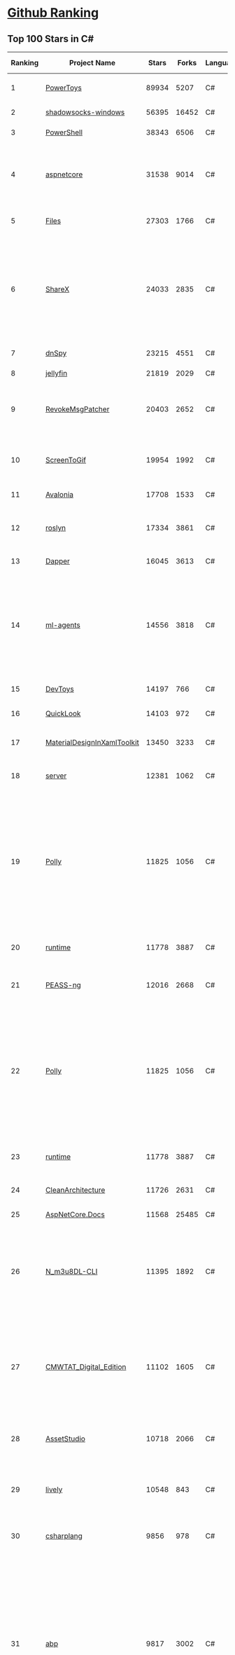 [Github Ranking](../README.md)
==========

## Top 100 Stars in C\#

| Ranking | Project Name | Stars | Forks | Language | Open Issues | Description | Last Commit |
| ------- | ------------ | ----- | ----- | -------- | ----------- | ----------- | ----------- |
| 1 | [PowerToys](https://github.com/microsoft/PowerToys) | 89934 | 5207 | C# | 4879 | Windows system utilities to maximize productivity | 2023-04-25T07:09:01Z |
| 2 | [shadowsocks-windows](https://github.com/shadowsocks/shadowsocks-windows) | 56395 | 16452 | C# | 127 | A C# port of shadowsocks | 2023-04-19T22:26:37Z |
| 3 | [PowerShell](https://github.com/PowerShell/PowerShell) | 38343 | 6506 | C# | 3337 | PowerShell for every system! | 2023-04-25T06:45:56Z |
| 4 | [aspnetcore](https://github.com/dotnet/aspnetcore) | 31538 | 9014 | C# | 2535 | ASP.NET Core is a cross-platform .NET framework for building modern cloud-based web applications on Windows, Mac, or Linux. | 2023-04-25T08:22:04Z |
| 5 | [Files](https://github.com/files-community/Files) | 27303 | 1766 | C# | 396 | Building the best file manager experience for Windows | 2023-04-25T08:34:58Z |
| 6 | [ShareX](https://github.com/ShareX/ShareX) | 24033 | 2835 | C# | 549 | ShareX is a free and open source program that lets you capture or record any area of your screen and share it with a single press of a key. It also allows uploading images, text or other types of files to many supported destinations you can choose from. | 2023-04-24T21:05:06Z |
| 7 | [dnSpy](https://github.com/dnSpy/dnSpy) | 23215 | 4551 | C# | 0 | .NET debugger and assembly editor | 2020-12-20T23:55:15Z |
| 8 | [jellyfin](https://github.com/jellyfin/jellyfin) | 21819 | 2029 | C# | 770 | The Free Software Media System | 2023-04-25T05:50:06Z |
| 9 | [RevokeMsgPatcher](https://github.com/huiyadanli/RevokeMsgPatcher) | 20403 | 2652 | C# | 41 | :trollface: A hex editor for WeChat/QQ/TIM - PC版微信/QQ/TIM防撤回补丁（我已经看到了，撤回也没用了） | 2023-04-17T14:44:53Z |
| 10 | [ScreenToGif](https://github.com/NickeManarin/ScreenToGif) | 19954 | 1992 | C# | 210 | 🎬 ScreenToGif allows you to record a selected area of your screen, edit and save it as a gif or video. | 2023-04-25T08:18:01Z |
| 11 | [Avalonia](https://github.com/AvaloniaUI/Avalonia) | 17708 | 1533 | C# | 1245 | A cross-platform UI framework for .NET | 2023-04-25T08:54:50Z |
| 12 | [roslyn](https://github.com/dotnet/roslyn) | 17334 | 3861 | C# | 8020 | The Roslyn .NET compiler provides C# and Visual Basic languages with rich code analysis APIs. | 2023-04-25T08:37:43Z |
| 13 | [Dapper](https://github.com/DapperLib/Dapper) | 16045 | 3613 | C# | 366 | Dapper - a simple object mapper for .Net | 2023-04-15T14:20:41Z |
| 14 | [ml-agents](https://github.com/Unity-Technologies/ml-agents) | 14556 | 3818 | C# | 128 | The Unity Machine Learning Agents Toolkit (ML-Agents) is an open-source project that enables games and simulations to serve as environments for training intelligent agents using deep reinforcement learning and imitation learning. | 2023-04-25T06:08:16Z |
| 15 | [DevToys](https://github.com/veler/DevToys) | 14197 | 766 | C# | 173 | A Swiss Army knife for developers. | 2023-04-24T23:30:25Z |
| 16 | [QuickLook](https://github.com/QL-Win/QuickLook) | 14103 | 972 | C# | 374 | Bring macOS “Quick Look” feature to Windows | 2023-03-31T03:12:57Z |
| 17 | [MaterialDesignInXamlToolkit](https://github.com/MaterialDesignInXAML/MaterialDesignInXamlToolkit) | 13450 | 3233 | C# | 170 | Google's Material Design in XAML & WPF, for C# & VB.Net.  | 2023-04-24T01:28:09Z |
| 18 | [server](https://github.com/bitwarden/server) | 12381 | 1062 | C# | 36 | The core infrastructure backend (API, database, Docker, etc). | 2023-04-25T08:35:33Z |
| 19 | [Polly](https://github.com/App-vNext/Polly) | 11825 | 1056 | C# | 103 | Polly is a .NET resilience and transient-fault-handling library that allows developers to express policies such as Retry, Circuit Breaker, Timeout, Bulkhead Isolation, and Fallback in a fluent and thread-safe manner. From version 6.0.1, Polly targets .NET Standard 1.1 and 2.0+. | 2023-04-25T08:54:31Z |
| 20 | [runtime](https://github.com/dotnet/runtime) | 11778 | 3887 | C# | 8258 | .NET is a cross-platform runtime for cloud, mobile, desktop, and IoT apps. | 2023-04-25T09:00:18Z |
| 21 | [PEASS-ng](https://github.com/carlospolop/PEASS-ng) | 12016 | 2668 | C# | 17 | PEASS - Privilege Escalation Awesome Scripts SUITE (with colors) | 2023-04-23T04:28:49Z |
| 22 | [Polly](https://github.com/App-vNext/Polly) | 11825 | 1056 | C# | 103 | Polly is a .NET resilience and transient-fault-handling library that allows developers to express policies such as Retry, Circuit Breaker, Timeout, Bulkhead Isolation, and Fallback in a fluent and thread-safe manner. From version 6.0.1, Polly targets .NET Standard 1.1 and 2.0+. | 2023-04-25T08:54:31Z |
| 23 | [runtime](https://github.com/dotnet/runtime) | 11778 | 3887 | C# | 8258 | .NET is a cross-platform runtime for cloud, mobile, desktop, and IoT apps. | 2023-04-25T09:00:18Z |
| 24 | [CleanArchitecture](https://github.com/jasontaylordev/CleanArchitecture) | 11726 | 2631 | C# | 18 | Clean Architecture Solution Template for .NET 7 | 2023-03-15T13:49:52Z |
| 25 | [AspNetCore.Docs](https://github.com/dotnet/AspNetCore.Docs) | 11568 | 25485 | C# | 403 | Documentation for ASP.NET Core | 2023-04-24T23:24:03Z |
| 26 | [N_m3u8DL-CLI](https://github.com/nilaoda/N_m3u8DL-CLI) | 11395 | 1892 | C# | 222 | [.NET] m3u8 downloader 开源的命令行m3u8/HLS/dash下载器，支持普通AES-128-CBC解密，多线程，自定义请求头等. 支持简体中文,繁体中文和英文. English Supported. | 2023-03-25T15:17:49Z |
| 27 | [CMWTAT_Digital_Edition](https://github.com/TGSAN/CMWTAT_Digital_Edition) | 11102 | 1605 | C# | 19 | CloudMoe Windows 10/11 Activation Toolkit get digital license, the best open source Win 10/11 activator in GitHub. GitHub 上最棒的开源 Win10/Win11 数字权利（数字许可证）激活工具！ | 2023-02-06T22:24:51Z |
| 28 | [AssetStudio](https://github.com/Perfare/AssetStudio) | 10718 | 2066 | C# | 177 | AssetStudio is a tool for exploring, extracting and exporting assets and assetbundles. | 2022-12-08T15:37:37Z |
| 29 | [lively](https://github.com/rocksdanister/lively) | 10548 | 843 | C# | 230 | Free and open-source software that allows users to set animated desktop wallpapers and screensavers powered by WinUI 3. | 2023-04-22T04:20:06Z |
| 30 | [csharplang](https://github.com/dotnet/csharplang) | 9856 | 978 | C# | 425 | The official repo for the design of the C# programming language | 2023-04-24T23:51:50Z |
| 31 | [abp](https://github.com/abpframework/abp) | 9817 | 3002 | C# | 554 | Open Source Web Application Framework for ASP.NET Core. Offers an opinionated architecture to build enterprise software solutions with best practices on top of the .NET and the ASP.NET Core platforms. Provides the fundamental infrastructure, production-ready startup templates, application modules, UI themes, tooling, guides and documentation. | 2023-04-25T08:48:04Z |
| 32 | [MonoGame](https://github.com/MonoGame/MonoGame) | 9421 | 2689 | C# | 711 | One framework for creating powerful cross-platform games. | 2023-04-23T08:05:08Z |
| 33 | [basic-computer-games](https://github.com/coding-horror/basic-computer-games) | 9412 | 1222 | C# | 12 | An updated version of the classic "Basic Computer Games" book, with well-written examples in a variety of common MEMORY SAFE, SCRIPTING programming languages. See https://coding-horror.github.io/basic-computer-games/ | 2023-04-24T03:15:35Z |
| 34 | [ArchiSteamFarm](https://github.com/JustArchiNET/ArchiSteamFarm) | 9331 | 1000 | C# | 0 | C# application with primary purpose of farming Steam cards from multiple accounts simultaneously. | 2023-04-25T08:45:59Z |
| 35 | [AutoMapper](https://github.com/AutoMapper/AutoMapper) | 9329 | 1710 | C# | 0 | A convention-based object-object mapper in .NET.  | 2023-04-24T11:31:58Z |
| 36 | [orleans](https://github.com/dotnet/orleans) | 9263 | 1969 | C# | 448 | Cloud Native application framework for .NET | 2023-04-21T18:30:07Z |
| 37 | [RestSharp](https://github.com/restsharp/RestSharp) | 9029 | 2290 | C# | 13 | Simple REST and HTTP API Client for .NET | 2023-04-23T20:35:22Z |
| 38 | [choco](https://github.com/chocolatey/choco) | 9019 | 875 | C# | 745 | Chocolatey - the package manager for Windows | 2023-04-24T16:47:11Z |
| 39 | [winsw](https://github.com/winsw/winsw) | 8988 | 1348 | C# | 158 | A wrapper executable that can run any executable as a Windows service, in a permissive license. | 2023-04-14T05:56:54Z |
| 40 | [BenchmarkDotNet](https://github.com/dotnet/BenchmarkDotNet) | 8920 | 875 | C# | 167 | Powerful .NET library for benchmarking | 2023-04-21T17:38:39Z |
| 41 | [abp](https://github.com/abpframework/abp) | 9817 | 3002 | C# | 554 | Open Source Web Application Framework for ASP.NET Core. Offers an opinionated architecture to build enterprise software solutions with best practices on top of the .NET and the ASP.NET Core platforms. Provides the fundamental infrastructure, production-ready startup templates, application modules, UI themes, tooling, guides and documentation. | 2023-04-25T08:48:04Z |
| 42 | [MediatR](https://github.com/jbogard/MediatR) | 9429 | 1058 | C# | 11 | Simple, unambitious mediator implementation in .NET | 2023-04-24T10:53:23Z |
| 43 | [basic-computer-games](https://github.com/coding-horror/basic-computer-games) | 9412 | 1222 | C# | 12 | An updated version of the classic "Basic Computer Games" book, with well-written examples in a variety of common MEMORY SAFE, SCRIPTING programming languages. See https://coding-horror.github.io/basic-computer-games/ | 2023-04-24T03:15:35Z |
| 44 | [ArchiSteamFarm](https://github.com/JustArchiNET/ArchiSteamFarm) | 9331 | 1000 | C# | 0 | C# application with primary purpose of farming Steam cards from multiple accounts simultaneously. | 2023-04-25T08:45:59Z |
| 45 | [AutoMapper](https://github.com/AutoMapper/AutoMapper) | 9329 | 1710 | C# | 0 | A convention-based object-object mapper in .NET.  | 2023-04-24T11:31:58Z |
| 46 | [CefSharp](https://github.com/cefsharp/CefSharp) | 9263 | 2859 | C# | 44 | .NET (WPF and Windows Forms) bindings for the Chromium Embedded Framework | 2023-04-22T00:13:36Z |
| 47 | [IdentityServer4](https://github.com/IdentityServer/IdentityServer4) | 9037 | 3850 | C# | 0 | OpenID Connect and OAuth 2.0 Framework for ASP.NET Core | 2022-12-13T07:48:19Z |
| 48 | [RestSharp](https://github.com/restsharp/RestSharp) | 9029 | 2290 | C# | 13 | Simple REST and HTTP API Client for .NET | 2023-04-23T20:35:22Z |
| 49 | [Jackett](https://github.com/Jackett/Jackett) | 8983 | 1055 | C# | 184 | API Support for your favorite torrent trackers | 2023-04-25T06:00:17Z |
| 50 | [BenchmarkDotNet](https://github.com/dotnet/BenchmarkDotNet) | 8920 | 875 | C# | 167 | Powerful .NET library for benchmarking | 2023-04-21T17:38:39Z |
| 51 | [SignalR](https://github.com/SignalR/SignalR) | 8880 | 2291 | C# | 22 | Incredibly simple real-time web for .NET | 2023-03-15T16:47:40Z |
| 52 | [FluentTerminal](https://github.com/felixse/FluentTerminal) | 8837 | 447 | C# | 243 | A Terminal Emulator based on UWP and web technologies. | 2023-03-22T20:02:30Z |
| 53 | [duplicati](https://github.com/duplicati/duplicati) | 8745 | 810 | C# | 893 | Store securely encrypted backups in the cloud! | 2023-04-22T06:53:16Z |
| 54 | [MahApps.Metro](https://github.com/MahApps/MahApps.Metro) | 8701 | 2429 | C# | 67 | A framework that allows developers to cobble together a better UI for their own WPF applications with minimal effort. | 2023-04-18T18:25:59Z |
| 55 | [Sonarr](https://github.com/Sonarr/Sonarr) | 8527 | 1114 | C# | 95 | Smart PVR for newsgroup and bittorrent users. | 2023-04-25T07:50:19Z |
| 56 | [modular-monolith-with-ddd](https://github.com/kgrzybek/modular-monolith-with-ddd) | 8311 | 1250 | C# | 41 | Full Modular Monolith application with Domain-Driven Design approach. | 2023-01-23T06:54:13Z |
| 57 | [Hangfire](https://github.com/HangfireIO/Hangfire) | 8211 | 1587 | C# | 718 | An easy way to perform background job processing in .NET and .NET Core applications. No Windows Service or separate process required | 2023-04-25T07:30:29Z |
| 58 | [Terminal.Gui](https://github.com/gui-cs/Terminal.Gui) | 8122 | 604 | C# | 100 | Cross Platform Terminal UI toolkit for .NET | 2023-04-24T21:40:28Z |
| 59 | [FluentValidation](https://github.com/FluentValidation/FluentValidation) | 8071 | 1126 | C# | 1 | A popular .NET validation library for building strongly-typed validation rules. | 2023-04-07T14:53:50Z |
| 60 | [nopCommerce](https://github.com/nopSolutions/nopCommerce) | 8050 | 4569 | C# | 68 | ASP.NET Core eCommerce software. nopCommerce is a free and open-source shopping cart. | 2023-04-25T07:39:08Z |
| 61 | [Sonarr](https://github.com/Sonarr/Sonarr) | 8527 | 1114 | C# | 95 | Smart PVR for newsgroup and bittorrent users. | 2023-04-25T07:50:19Z |
| 62 | [Captura](https://github.com/MathewSachin/Captura) | 8392 | 1609 | C# | 109 | Capture Screen, Audio, Cursor, Mouse Clicks and Keystrokes | 2023-04-09T14:52:52Z |
| 63 | [machinelearning](https://github.com/dotnet/machinelearning) | 8385 | 1821 | C# | 753 | ML.NET is an open source and cross-platform machine learning framework for .NET. | 2023-04-24T20:25:40Z |
| 64 | [modular-monolith-with-ddd](https://github.com/kgrzybek/modular-monolith-with-ddd) | 8311 | 1250 | C# | 41 | Full Modular Monolith application with Domain-Driven Design approach. | 2023-01-23T06:54:13Z |
| 65 | [Hangfire](https://github.com/HangfireIO/Hangfire) | 8211 | 1587 | C# | 718 | An easy way to perform background job processing in .NET and .NET Core applications. No Windows Service or separate process required | 2023-04-25T07:30:29Z |
| 66 | [FluentValidation](https://github.com/FluentValidation/FluentValidation) | 8071 | 1126 | C# | 1 | A popular .NET validation library for building strongly-typed validation rules. | 2023-04-07T14:53:50Z |
| 67 | [nopCommerce](https://github.com/nopSolutions/nopCommerce) | 8050 | 4569 | C# | 68 | ASP.NET Core eCommerce software. nopCommerce is a free and open-source shopping cart. | 2023-04-25T07:39:08Z |
| 68 | [WeiXinMPSDK](https://github.com/JeffreySu/WeiXinMPSDK) | 7799 | 4285 | C# | 180 | 微信全平台 SDK Senparc.Weixin for C#，支持 .NET Framework 及 .NET Core、.NET 6.0、.NET 7.0。已支持微信公众号、小程序、小游戏、微信支付、企业微信/企业号、开放平台、JSSDK、微信周边等全平台。 WeChat SDK for C#. | 2023-04-23T16:52:10Z |
| 69 | [Humanizer](https://github.com/Humanizr/Humanizer) | 7673 | 897 | C# | 203 | Humanizer meets all your .NET needs for manipulating and displaying strings, enums, dates, times, timespans, numbers and quantities | 2023-04-12T15:05:14Z |
| 70 | [practical-aspnetcore](https://github.com/dodyg/practical-aspnetcore) | 7670 | 1021 | C# | 168 | Practical samples of ASP.NET Core 2.1, 2.2, 3.1, 5.0, 6.0, 7.0 and 8.0 preview 3 projects you can use. Readme contains explanations on all projects. | 2023-04-23T14:24:40Z |
| 71 | [Bili.Uwp](https://github.com/Richasy/Bili.Uwp) | 7613 | 497 | C# | 151 | 适用于新系统UI的哔哩 | 2023-04-11T14:13:15Z |
| 72 | [uno](https://github.com/unoplatform/uno) | 7594 | 626 | C# | 1355 | Build Mobile, Desktop and WebAssembly apps with C# and XAML. Today. Open source and professionally supported. | 2023-04-25T04:10:44Z |
| 73 | [Ocelot](https://github.com/ThreeMammals/Ocelot) | 7593 | 1551 | C# | 523 | dotnet 7.0 API Gateway | 2023-04-22T22:15:56Z |
| 74 | [Notepads](https://github.com/0x7c13/Notepads) | 7566 | 434 | C# | 280 | A modern, lightweight text editor with a minimalist design. | 2023-04-17T10:57:04Z |
| 75 | [ReactiveUI](https://github.com/reactiveui/ReactiveUI) | 7465 | 1119 | C# | 79 | An advanced, composable, functional reactive model-view-viewmodel framework for all .NET platforms that is inspired by functional reactive programming. ReactiveUI allows you to  abstract mutable state away from your user interfaces, express the idea around a feature in one readable place and improve the testability of your application. | 2023-04-19T21:58:48Z |
| 76 | [Radarr](https://github.com/Radarr/Radarr) | 7450 | 839 | C# | 476 | A fork of Sonarr to work with movies à la Couchpotato. | 2023-04-25T05:08:10Z |
| 77 | [LiteDB](https://github.com/mbdavid/LiteDB) | 7406 | 1124 | C# | 565 | LiteDB - A .NET NoSQL Document Store in a single data file - https://www.litedb.org | 2023-03-21T20:34:50Z |
| 78 | [Lean](https://github.com/QuantConnect/Lean) | 7382 | 2811 | C# | 244 | Lean Algorithmic Trading Engine by QuantConnect (Python, C#) | 2023-04-24T23:20:10Z |
| 79 | [blockchain](https://github.com/dvf/blockchain) | 7363 | 2653 | C# | 68 | A simple Blockchain in Python | 2023-01-04T17:21:04Z |
| 80 | [ailab](https://github.com/microsoft/ailab) | 7344 | 1379 | C# | 27 | Experience, Learn and Code the latest breakthrough innovations with Microsoft AI | 2022-12-08T02:14:59Z |
| 81 | [Lean](https://github.com/QuantConnect/Lean) | 7382 | 2811 | C# | 244 | Lean Algorithmic Trading Engine by QuantConnect (Python, C#) | 2023-04-24T23:20:10Z |
| 82 | [blockchain](https://github.com/dvf/blockchain) | 7363 | 2653 | C# | 68 | A simple Blockchain in Python | 2023-01-04T17:21:04Z |
| 83 | [ailab](https://github.com/microsoft/ailab) | 7344 | 1379 | C# | 27 | Experience, Learn and Code the latest breakthrough innovations with Microsoft AI | 2022-12-08T02:14:59Z |
| 84 | [EarTrumpet](https://github.com/File-New-Project/EarTrumpet) | 7289 | 473 | C# | 33 | EarTrumpet - Volume Control for Windows | 2023-04-25T00:24:28Z |
| 85 | [ContextMenuManager](https://github.com/BluePointLilac/ContextMenuManager) | 7270 | 420 | C# | 64 | 🖱️ 纯粹的Windows右键菜单管理程序 | 2023-04-13T01:18:12Z |
| 86 | [Nancy](https://github.com/NancyFx/Nancy) | 7183 | 1508 | C# | 196 | Lightweight, low-ceremony, framework for building HTTP based services on .Net and Mono | 2021-01-24T13:28:09Z |
| 87 | [Bogus](https://github.com/bchavez/Bogus) | 7151 | 415 | C# | 32 | :card_index: A simple fake data generator for C#, F#, and VB.NET. Based on and ported from the famed faker.js. | 2023-04-21T03:42:05Z |
| 88 | [refit](https://github.com/reactiveui/refit) | 7091 | 690 | C# | 152 | The automatic type-safe REST library for .NET Core, Xamarin and .NET. Heavily inspired by Square's Retrofit library, Refit turns your REST API into a live interface. | 2023-04-24T01:00:47Z |
| 89 | [PDFPatcher](https://github.com/wmjordan/PDFPatcher) | 7047 | 1109 | C# | 39 | PDF补丁丁——PDF工具箱，可以编辑书签、剪裁旋转页面、解除限制、提取或合并文档，探查文档结构，提取图片、转成图片等等 | 2023-04-18T06:29:56Z |
| 90 | [ET](https://github.com/egametang/ET) | 6955 | 2576 | C# | 49 | Unity3D Client And C# Server Framework | 2023-04-23T12:46:36Z |
| 91 | [spectre.console](https://github.com/spectreconsole/spectre.console) | 6938 | 336 | C# | 136 | A .NET library that makes it easier to create beautiful console applications. | 2023-04-24T15:21:26Z |
| 92 | [gitextensions](https://github.com/gitextensions/gitextensions) | 6923 | 2019 | C# | 629 | Git Extensions is a standalone UI tool for managing git repositories. It also integrates with Windows Explorer and Microsoft Visual Studio (2015/2017/2019). | 2023-04-23T21:31:19Z |
| 93 | [jynew](https://github.com/jynew/jynew) | 6697 | 1481 | C# | 32 | JinYongLegend-like RPG Game Framework with full Modding support | 2023-04-16T13:16:03Z |
| 94 | [Quasar](https://github.com/quasar/Quasar) | 6653 | 2160 | C# | 138 | Remote Administration Tool for Windows | 2023-03-12T16:28:35Z |
| 95 | [QuestPDF](https://github.com/QuestPDF/QuestPDF) | 6600 | 352 | C# | 124 | QuestPDF is a modern open-source .NET library for PDF document generation. Offering comprehensive layout engine powered by concise and discoverable C# Fluent API. Easily generate PDF reports, invoices, exports, etc. | 2023-04-22T08:01:58Z |
| 96 | [semantic-kernel](https://github.com/microsoft/semantic-kernel) | 6565 | 670 | C# | 47 | Integrate cutting-edge LLM technology quickly and easily into your apps | 2023-04-25T07:33:42Z |
| 97 | [reverse-proxy](https://github.com/microsoft/reverse-proxy) | 6519 | 644 | C# | 135 | A toolkit for developing high-performance HTTP reverse proxy applications. | 2023-04-24T12:20:42Z |
| 98 | [OrchardCore](https://github.com/OrchardCMS/OrchardCore) | 6512 | 2149 | C# | 1215 | Orchard Core is an open-source modular and multi-tenant application framework built with ASP.NET Core, and a content management system (CMS) built on top of that framework. | 2023-04-25T06:28:24Z |
| 99 | [ImageSharp](https://github.com/SixLabors/ImageSharp) | 6468 | 784 | C# | 40 | :camera: A modern, cross-platform, 2D Graphics library for .NET | 2023-04-23T03:39:30Z |
| 100 | [ShadowsocksR-Windows](https://github.com/HMBSbige/ShadowsocksR-Windows) | 6465 | 1111 | C# | 0 | Ship of Theseus | 2023-04-19T04:44:32Z |

